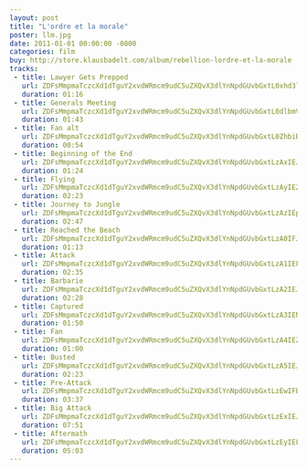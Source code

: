 ```yaml
---
layout: post
title: "L'ordre et la morale"
poster: llm.jpg
date: 2011-01-01 00:00:00 -0800
categories: film
buy: http://store.klausbadelt.com/album/rebellion-lordre-et-la-morale
tracks:
 - title: Lawyer Gets Prepped
   url: ZDFsMmpmaTczcXd1dTguY2xvdWRmcm9udC5uZXQvX3dlYnNpdGUvbGxtL0xhd3llciBHZXRzIFByZXBwZWQubXAz
   duration: 01:16
 - title: Generals Meeting
   url: ZDFsMmpmaTczcXd1dTguY2xvdWRmcm9udC5uZXQvX3dlYnNpdGUvbGxtL0dlbmVyYWxzIE1lZXRpbmcubXAz
   duration: 01:43
 - title: Fan alt
   url: ZDFsMmpmaTczcXd1dTguY2xvdWRmcm9udC5uZXQvX3dlYnNpdGUvbGxtL0ZhbiBhbHQubXAz
   duration: 00:54
 - title: Beginning of the End
   url: ZDFsMmpmaTczcXd1dTguY2xvdWRmcm9udC5uZXQvX3dlYnNpdGUvbGxtLzAxIEJlZ2lubmluZyBvZiB0aGUgRW5kLm1wMw==
   duration: 01:24
 - title: Flying
   url: ZDFsMmpmaTczcXd1dTguY2xvdWRmcm9udC5uZXQvX3dlYnNpdGUvbGxtLzAyIEZseWluZy5tcDM=
   duration: 02:23
 - title: Journey to Jungle
   url: ZDFsMmpmaTczcXd1dTguY2xvdWRmcm9udC5uZXQvX3dlYnNpdGUvbGxtLzAzIEpvdXJuZXkgdG8gSnVuZ2xlLm1wMw==
   duration: 02:47
 - title: Reached the Beach
   url: ZDFsMmpmaTczcXd1dTguY2xvdWRmcm9udC5uZXQvX3dlYnNpdGUvbGxtLzA0IFJlYWNoZWQgdGhlIEJlYWNoLm1wMw==
   duration: 01:13
 - title: Attack
   url: ZDFsMmpmaTczcXd1dTguY2xvdWRmcm9udC5uZXQvX3dlYnNpdGUvbGxtLzA1IEF0dGFjay5tcDM=
   duration: 02:35
 - title: Barbarie
   url: ZDFsMmpmaTczcXd1dTguY2xvdWRmcm9udC5uZXQvX3dlYnNpdGUvbGxtLzA2IEJhcmJhcmllLm1wMw==
   duration: 02:28
 - title: Captured
   url: ZDFsMmpmaTczcXd1dTguY2xvdWRmcm9udC5uZXQvX3dlYnNpdGUvbGxtLzA3IENhcHR1cmVkLm1wMw==
   duration: 01:50
 - title: Fan 
   url: ZDFsMmpmaTczcXd1dTguY2xvdWRmcm9udC5uZXQvX3dlYnNpdGUvbGxtLzA4IEZhbi5tcDM=
   duration: 01:00
 - title: Busted 
   url: ZDFsMmpmaTczcXd1dTguY2xvdWRmcm9udC5uZXQvX3dlYnNpdGUvbGxtLzA5IEJ1c3RlZC5tcDM=
   duration: 02:23
 - title: Pre-Attack
   url: ZDFsMmpmaTczcXd1dTguY2xvdWRmcm9udC5uZXQvX3dlYnNpdGUvbGxtLzEwIFByZS1BdHRhY2subXAz
   duration: 03:37
 - title: Big Attack
   url: ZDFsMmpmaTczcXd1dTguY2xvdWRmcm9udC5uZXQvX3dlYnNpdGUvbGxtLzExIEJpZyBBdHRhY2subXAz
   duration: 07:51
 - title: Aftermath
   url: ZDFsMmpmaTczcXd1dTguY2xvdWRmcm9udC5uZXQvX3dlYnNpdGUvbGxtLzEyIEFmdGVybWF0aC5tcDM=
   duration: 05:03
---
```

